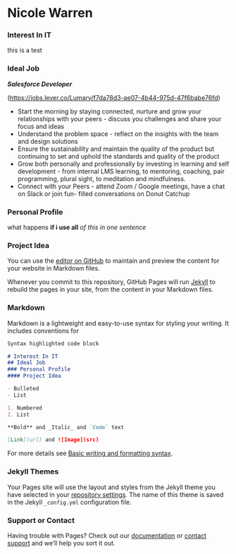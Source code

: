 # Nicole Warren

### Interest In IT
this is a test 

### Ideal Job
**_Salesforce Developer_**

(https://jobs.lever.co/Lumary/f7da78d3-ae07-4b44-975d-47f6babe76fd)

- Start the morning by staying connected, nurture and grow your relationships with your peers -  discuss you challenges and share your focus and ideas
- Understand the problem space - reflect on the insights with the team and design solutions
- Ensure the sustainability and maintain the quality of the product but continuing to set and uphold the standards and quality of the product
- Grow both personally and professionally by investing in learning and self development - from internal LMS learning, to mentoring, coaching, pair programming, plural sight, to meditation and mindfulness.
- Connect with your Peers - attend Zoom / Google meetings, have a chat on Slack or join fun- filled conversations on Donut Catchup

### Personal Profile
what happens **if i use all** _of this in one sentence_

### Project Idea 



You can use the [editor on GitHub](https://github.com/Nikki0091/IT-Profile/edit/gh-pages/index.md) to maintain and preview the content for your website in Markdown files.

Whenever you commit to this repository, GitHub Pages will run [Jekyll](https://jekyllrb.com/) to rebuild the pages in your site, from the content in your Markdown files.

### Markdown

Markdown is a lightweight and easy-to-use syntax for styling your writing. It includes conventions for

```markdown
Syntax highlighted code block

# Interest In IT
## Ideal Job
### Personal Profile
#### Project Idea

- Bulleted
- List

1. Numbered
2. List

**Bold** and _Italic_ and `Code` text

[Link](url) and ![Image](src)
```

For more details see [Basic writing and formatting syntax](https://docs.github.com/en/github/writing-on-github/getting-started-with-writing-and-formatting-on-github/basic-writing-and-formatting-syntax).

### Jekyll Themes

Your Pages site will use the layout and styles from the Jekyll theme you have selected in your [repository settings](https://github.com/Nikki0091/IT-Profile/settings/pages). The name of this theme is saved in the Jekyll `_config.yml` configuration file.

### Support or Contact

Having trouble with Pages? Check out our [documentation](https://docs.github.com/categories/github-pages-basics/) or [contact support](https://support.github.com/contact) and we’ll help you sort it out.

